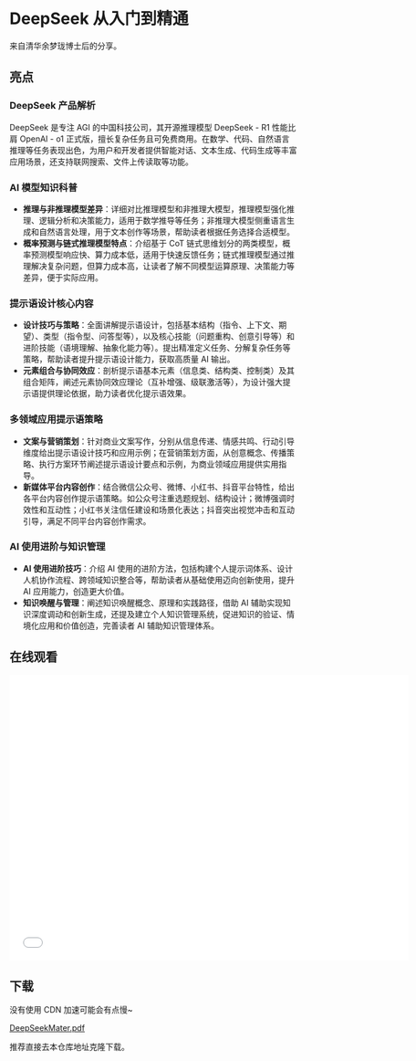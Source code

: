 # DeepSeek 从入门到精通

来自清华余梦珑博士后的分享。

## 亮点

### DeepSeek 产品解析

DeepSeek 是专注 AGI 的中国科技公司，其开源推理模型 DeepSeek - R1 性能比肩 OpenAI - o1 正式版，擅长复杂任务且可免费商用。在数学、代码、自然语言推理等任务表现出色，为用户和开发者提供智能对话、文本生成、代码生成等丰富应用场景，还支持联网搜索、文件上传读取等功能。

### **AI 模型知识科普**

- **推理与非推理模型差异**：详细对比推理模型和非推理大模型，推理模型强化推理、逻辑分析和决策能力，适用于数学推导等任务；非推理大模型侧重语言生成和自然语言处理，用于文本创作等场景，帮助读者根据任务选择合适模型。
- **概率预测与链式推理模型特点**：介绍基于 CoT 链式思维划分的两类模型，概率预测模型响应快、算力成本低，适用于快速反馈任务；链式推理模型通过推理解决复杂问题，但算力成本高，让读者了解不同模型运算原理、决策能力等差异，便于实际应用。

### **提示语设计核心内容**

- **设计技巧与策略**：全面讲解提示语设计，包括基本结构（指令、上下文、期望）、类型（指令型、问答型等），以及核心技能（问题重构、创意引导等）和进阶技能（语境理解、抽象化能力等）。提出精准定义任务、分解复杂任务等策略，帮助读者提升提示语设计能力，获取高质量 AI 输出。
- **元素组合与协同效应**：剖析提示语基本元素（信息类、结构类、控制类）及其组合矩阵，阐述元素协同效应理论（互补增强、级联激活等），为设计强大提示语提供理论依据，助力读者优化提示语效果。

### **多领域应用提示语策略**

- **文案与营销策划**：针对商业文案写作，分别从信息传递、情感共鸣、行动引导维度给出提示语设计技巧和应用示例；在营销策划方面，从创意概念、传播策略、执行方案环节阐述提示语设计要点和示例，为商业领域应用提供实用指导。
- **新媒体平台内容创作**：结合微信公众号、微博、小红书、抖音平台特性，给出各平台内容创作提示语策略。如公众号注重选题规划、结构设计；微博强调时效性和互动性；小红书关注信任建设和场景化表达；抖音突出视觉冲击和互动引导，满足不同平台内容创作需求。

### **AI 使用进阶与知识管理**

- **AI 使用进阶技巧**：介绍 AI 使用的进阶方法，包括构建个人提示词体系、设计人机协作流程、跨领域知识整合等，帮助读者从基础使用迈向创新使用，提升 AI 应用能力，创造更大价值。
- **知识唤醒与管理**：阐述知识唤醒概念、原理和实践路径，借助 AI 辅助实现知识深度调动和创新生成，还提及建立个人知识管理系统，促进知识的验证、情境化应用和价值创造，完善读者 AI 辅助知识管理体系。

## 在线观看

<iframe src="//player.bilibili.com/player.html?isOutside=true&aid=113959441145678&bvid=BV1cRN4eSEoy&cid=28252638217&p=1" scrolling="no" border="0" frameborder="no" framespacing="0" allowfullscreen="true" width="700px" height="500px"></iframe>

## 下载

没有使用 CDN 加速可能会有点慢~

[DeepSeekMater.pdf](/file/DeepSeekMater.pdf)

推荐直接去本仓库地址克隆下载。
